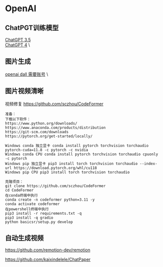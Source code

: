 # OpenAI
## ChatPGT训练模型
[ChatGPT 3.5](https://huggingface.co/cerebras/Cerebras-GPT-13B) \
[ChatGPT 4](https://github.com/nomic-ai/gpt4all) \

## 图片生成
[openai dall 需要账号](https://openai.com/product/dall-e-2) \

## 图片视频清晰
视频修复 https://github.com/sczhou/CodeFormer
```text
准备：
下载以下软件：
https://www.python.org/downloads/
https://www.anaconda.com/products/distribution
https://git-scm.com/downloads
https://pytorch.org/get-started/locally/

Windows conda 独立显卡 conda install pytorch torchvision torchaudio pytorch-cuda=11.8 -c pytorch -c nvidia
Windows conda CPU conda install pytorch torchvision torchaudio cpuonly -c pytorch
Windows pip 独立显卡 pip3 install torch torchvision torchaudio --index-url https://download.pytorch.org/whl/cu118
Windows pip CPU pip3 install torch torchvision torchaudio

克隆项目：
git clone https://github.com/sczhou/CodeFormer
cd CodeFormer
在conda终端中执行
conda create -n codeformer python=3.11 -y
conda activate codeformer
在powershell终端中执行
pip3 install -r requirements.txt -q
pip3 install -q gradio
python basicsr/setup.py develop
```

## 自动生成视频
https://github.com/remotion-dev/remotion

https://github.com/kaixindelele/ChatPaper
